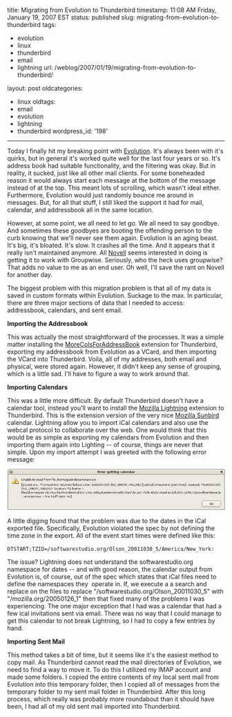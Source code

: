 title: Migrating from Evolution to Thunderbird
timestamp: 11:08 AM Friday, January 19, 2007 EST
status: published
slug: migrating-from-evolution-to-thunderbird
tags:
- evolution
- linux
- thunderbird
- email
- lightning
url: /weblog/2007/01/19/migrating-from-evolution-to-thunderbird/

layout: post
oldcategories:
- linux
oldtags:
- email
- evolution
- lightning
- thunderbird
wordpress_id: '198'

---

Today I finally hit my breaking point with [Evolution](http://www.gnome.org/projects/evolution/).  It's always been with it's quirks, but in general it's worked quite well for the last four years or so.  It's address book had suitable functionality, and the filtering was okay.  But in reality, it sucked, just like all other mail clients.  For some boneheaded reason it would always start each message at the bottom of the message instead of at the top.  This meant lots of scrolling, which wasn't ideal either.  Furthermore, Evolution would just randomly bounce me around in messages.  But, for all that stuff, I still liked the support it had for mail, calendar, and addressbook all in the same location.

However, at some point, we all need to let go.  We all need to say goodbye.  And sometimes these goodbyes are booting the offending person to the curb knowing that we'll never see them again.  Evolution is an aging beast.  It's big, it's bloated.  It's slow.  It crashes all the time.  And it appears that it really isn't maintained anymore.  All [Novell](http://www.novell.com/) seems interested in doing is getting it to work with Groupwise.  Seriously, who the heck uses groupwise?  That adds no value to me as an end user.  Oh well, I'll save the rant on Novell for another day.

The biggest problem with this migration problem is that all of my data is saved in custom formats within Evolution.  Suckage to the max.  In particular, there are three major sections of data that I needed to access: addressbook, calendars, and sent email.

**Importing the Addressbook**

This was actually the most straightforward of the processes.  It was a simple matter installing the [MoreColsForAddressBook](http://nic-nac-project.de/~kaosmos/morecols-en.html) extension for Thunderbird, exporting my addressbook from Evolution as a VCard, and then importing the VCard into Thunderbird.  Voila, all of my addresses, both email and physical, were stored again.  However, it didn't keep any sense of grouping, which is a little sad.  I'll have to figure a way to work around that.

**Importing Calendars**

This was a little more difficult.  By default Thunderbird doesn't have a calendar tool, instead you'll want to install the [Mozilla Lightning](http://www.mozilla.org/projects/calendar/lightning/) extension to Thunderbird.  This is the extension version of the very nice [Mozilla Sunbird](http://www.mozilla.org/projects/calendar/sunbird/) calendar.  Lightning allow you to import iCal calendars and also use the webcal protocol to collaborate over the web.  One would think that this would be as simple as exporting my calendars from Evolution and then importing them again into Lighting -- of course, things are never that simple.  Upon my import attempt I was greeted with the following error message:

![](/resources/images/blog/lightningCalendarImportError.png)

A little digging found that the problem was due to the dates in the iCal exported file.  Specifically, Evolution violated the spec by not defining the time zone in the export.  All of the event start times were defined like this:

    
    DTSTART;TZID=/softwarestudio.org/Olson_20011030_5/America/New_York:


The issue?  Lightning does not understand the softwarestudio.org namespace for dates -- and with good reason, the calendar output from Evolution is, of course, out of the spec which states that iCal files need to define the namespaces they  operate in.  If, we execute a a search and replace on the files to replace "/softwarestudio.org/Olson_20011030_5" with "/mozilla.org/20050126_1" then that fixed many of the problems I was experiencing.  The one major exception that I had was a calendar that had a few ical invitations sent via email.  There was no way that I could manage to get this calendar to not break Lightning, so I had to copy a few entries by hand.

**Importing Sent Mail**

This method takes a bit of time, but it seems like it's the easiest method to copy mail.  As Thunderbird cannot read the mail directories of Evolution, we need to find a way to move it.  To do this I utilized my IMAP account and made some folders.  I copied the entire contents of my local sent mail from Evolution into this temporary folder, then I copied all of messages from the temporary folder to my sent mail folder in Thunderbird.  After this long process, which really was probably more roundabout than it should have been, I had all of my old sent mail imported into Thunderbird.
